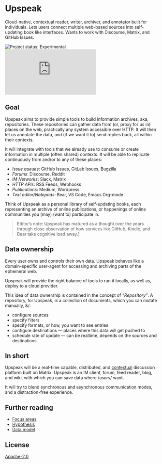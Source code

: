# Upspeak

Cloud-native, contextual reader, writer, archiver, and annotator built for individuals. Lets users connect multiple web-based sources into self-updating book like interfaces. Wants to work with Discourse, Matrix, and GitHub Issues.

![Project status: Experimental](https://img.shields.io/badge/status-experimental-red) ![Chat on Matrix at +upspeak@matrix.org](https://img.shields.io/matrix/upspeak:matrix.org)

## Goal

Upspeak aims to provide simple tools to build information archives, aka, repositories. These repositories can gather data from (or, proxy for us in) places on the web, practically any system accessible over HTTP. It will then let us annotate the data, and (if we want it to) send replies back, all within their contexts.

It will integrate with tools that we already use to consume or create information in multiple (often shared) contexts. It will be able to replicate continuously from and/or to any of these places:

* *Issue queues*: GitHub Issues, GitLab Issues, Bugzilla
* *Forums*: Discourse, Reddit
* *IM Networks*: Slack, Matrix
* *HTTP APIs*: RSS Feeds, Webhooks
* *Publications*: Medium, Wordpress
* *Text editor/Notepads*: Bear, VS Code, Emacs Org-mode

Think of Upspeak as a personal library of self-updating books, each representing an archive of online publications, or happenings of online communities you (may) (want to) participate in.

> Editor’s note: Upspeak has matured as a thought over the years through close observation of how services like GitHub, Kindle, and Bear take cognitive load away.]

## Data ownership

Every user owns and controls their own data. Upspeak behaves like a domain-specific user-agent for accessing and archiving parts of the ephemeral web.

 Upspeak will provide the right balance of tools to run it locally, as well as, deploy to a cloud provider.

This idea of data ownership is contained in the concept of _“Repository”_. A repository, for Upspeak, is a collection of documents, which you can mutate manually, &/:

* configure sources
* specify filters
* specify formats, or how, you want to see entries
* configure destinations — places where this data will get pushed to
* schedule rate of update — can be realtime, depends on the sources and destinations.

## In short

Upspeak will be a real-time capable, distributed, and [contextual][_context] discussion platform built on Matrix. Upspeak is an IM client, forum, feed reader, blog, and wiki, with which you can save data where /_users_/ want.

It will try to blend synchronous and asynchronous communication modes, and a distraction-free experience.

## Further reading

- [Focus areas][_focus]
- [Hypothesis][_hypo]
- [Data model][_model]

## License

[Apache-2.0](https://www.apache.org/licenses/LICENSE-2.0)

[_context]:https://www.upspeak.net/about/context.html
[_focus]:https://www.upspeak.net/about/focus-areas.html
[_hypo]:https://www.upspeak.net/about/hypothesis.html
[_model]:https://www.upspeak.net/about/data-model.html
